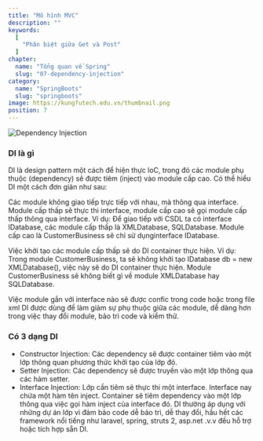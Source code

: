 ```yaml
---
title: "Mô hình MVC"
description: ""
keywords:
  [
    "Phân biệt giữa Get và Post"
  ]
chapter:
  name: "Tổng quan về Spring"
  slug: "07-dependency-injection"
category:
  name: "SpringBoots"
  slug: "springboots"
image: https://kungfutech.edu.vn/thumbnail.png
position: 7
---
```


![Dependency Injection](https://1.bp.blogspot.com/-FYPUWhwwCbM/Xf7C4MxUsgI/AAAAAAAAAQo/RCI3w2QmRokvmt9TuK05qxBfbuWW-LKfQCLcBGAsYHQ/s640/Design-Patterns-Explained-%25E2%2580%2593-Dependency-Injection-with-Code-Examples-881x440.png)
### DI là gì

DI là design pattern một cách để hiện thực loC, trong đó các module phụ thuộc (dependency) sẽ được tiêm (inject) vào module cấp cao. 
Có thể hiểu DI một cách đơn giản như sau:

Các module không giao tiếp trực tiếp với nhau, mà thông qua interface. Module cấp thấp sẽ thực thi interface, module cấp cao sẽ gọi module cấp thấp thông qua
interface.
Ví dụ: Để giao tiếp với CSDL ta có interface IDatabase, các module cấp thấp là XMLDatabase, SQLDatabase. Module cấp cao là CustomerBusiness sẽ chỉ sử dụnginterface
IDatabase.

Việc khởi tạo các module cấp thấp sẽ do DI container thực hiện.
Ví dụ: Trong module CustomerBusiness, ta sẽ không khởi tạo IDatabase db = new XMLDatabase(), việc này sẽ do DI container thực hiện. Module CustomerBusiness sẽ không 
biết gì về module XMLDatabase hay SQLDatabase. 

Việc module gắn với interface nào sẽ được confic trong code hoặc trong file xml DI được dùng để làm giảm sự phụ thuộc giữa các module, dễ dàng hơn trong việc thay 
đổi module, bảo trì code và kiểm thử.

### Có 3 dạng DI
- Constructor Injection: Các dependency sẽ được container tiêm vào một lớp thông quan phương thức khởi tạo của lớp đó.
- Setter Injection: Các dependency sẽ được truyền vào một lớp thông qua các hàm setter.
- Interface Injection: Lớp cần tiêm sẽ thực thi một interface. Interface nay chứa một hàm tên inject. Container sẽ tiêm dependency vào một lớp thông qua việc gọi hàm inject của interface đó.
DI thường áp dụng với những dự án lớp vì đảm bảo code dễ bảo trì, dễ thay đổi, hầu hết các framework nổi tiếng như laravel, spring, struts 2, asp.net .v.v đều hỗ 
trợ hoặc tích hợp sẵn DI.
